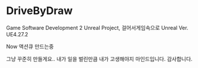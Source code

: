 # DriveByDraw
Game Software Development 2 Unreal Project, 걸어서게임속으로
Unreal Ver. UE4.27.2

Now 액션큐 만드는중

그냥 꾸준히 만들게요..
내가 일을 벌린만큼 내가 고생해야지 마인드입니다.
감사합니다.
